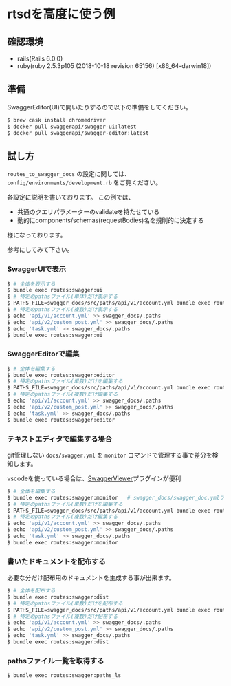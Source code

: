 # rtsdを高度に使う例

## 確認環境

- rails(Rails 6.0.0)
- ruby(ruby 2.5.3p105 (2018-10-18 revision 65156) [x86_64-darwin18])

## 準備

SwaggerEditor(UI)で開いたりするので以下の準備をしてください。

```bash
$ brew cask install chromedriver
$ docker pull swaggerapi/swagger-ui:latest
$ docker pull swaggerapi/swagger-editor:latest
```

## 試し方

`routes_to_swagger_docs` の設定に関しては、 `config/environments/development.rb` をご覧ください。

各設定に説明を書いております。
この例では、

- 共通のクエリパラメーターのvalidateを持たせている
- 動的にcomponents/schemas(requestBodies)名を規則的に決定する

様になっております。

参考にしてみて下さい。

### SwaggerUIで表示

```bash
$ # 全体を表示する
$ bundle exec routes:swagger:ui
$ # 特定のpathsファイル(単体)だけ表示する
$ PATHS_FILE=swagger_docs/src/paths/api/v1/account.yml bundle exec routes:swagger:ui
$ # 特定のpathsファイル(複数)だけ表示する
$ echo 'api/v1/account.yml' >> swagger_docs/.paths
$ echo 'api/v2/custom_post.yml' >> swagger_docs/.paths
$ echo 'task.yml' >> swagger_docs/.paths
$ bundle exec routes:swagger:ui
```

### SwaggerEditorで編集

```bash
$ # 全体を編集する
$ bundle exec routes:swagger:editor
$ # 特定のpathsファイル(単数)だけを編集する
$ PATHS_FILE=swagger_docs/src/paths/api/v1/account.yml bundle exec routes:swagger:editor
$ # 特定のpathsファイル(複数)だけ編集する
$ echo 'api/v1/account.yml' >> swagger_docs/.paths
$ echo 'api/v2/custom_post.yml' >> swagger_docs/.paths
$ echo 'task.yml' >> swagger_docs/.paths
$ bundle exec routes:swagger:editor
```

### テキストエディタで編集する場合

git管理しない `docs/swagger.yml` を `monitor` コマンドで管理する事で差分を検知します。

vscodeを使っている場合は、[SwaggerViewer](https://marketplace.visualstudio.com/items?itemName=Arjun.swagger-viewer)プラグインが便利

```bash
$ # 全体を編集する
$ bundle exec routes:swagger:monitor   # swagger_docs/swagger_doc.ymlファイルを編集する。
$ # 特定のpathsファイル(単数)だけを編集する
$ PATHS_FILE=swagger_docs/src/paths/api/v1/account.yml bundle exec routes:swagger:monitor
$ # 特定のpathsファイル(複数)だけ編集する
$ echo 'api/v1/account.yml' >> swagger_docs/.paths
$ echo 'api/v2/custom_post.yml' >> swagger_docs/.paths
$ echo 'task.yml' >> swagger_docs/.paths
$ bundle exec routes:swagger:monitor
```

### 書いたドキュメントを配布する

必要な分だけ配布用のドキュメントを生成する事が出来ます。

```bash
$ # 全体を配布する
$ bundle exec routes:swagger:dist
$ # 特定のpathsファイル(単数)だけを配布する
$ PATHS_FILE=swagger_docs/src/paths/api/v1/account.yml bundle exec routes:swagger:dist
$ # 特定のpathsファイル(複数)だけ配布する
$ echo 'api/v1/account.yml' >> swagger_docs/.paths
$ echo 'api/v2/custom_post.yml' >> swagger_docs/.paths
$ echo 'task.yml' >> swagger_docs/.paths
$ bundle exec routes:swagger:dist
```

### pathsファイル一覧を取得する

```bash
$ bundle exec routes:swagger:paths_ls
```

